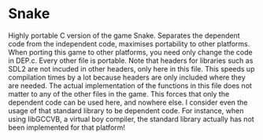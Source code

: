 # Snake
Highly portable C version of the game Snake. Separates the dependent code from the independent code, maximises portability to other platforms.
When porting this game to other platforms, you need only change the code in DEP.c. Every other file is portable.
Note that headers for libraries such as SDL2 are not incuded in other headers, only here in this file.
This speeds up compilation times by a lot because headers are only included where they are needed.
The actual implementation of the functions in this file does not matter to any of the other files in the game.
This forces that only the dependent code can be used here, and nowhere else.
I consider even the usage of that standard library to be dependent code.
For instance, when using libGCCVB, a virtual boy compiler, the standard library actually has not been implemented for that platform!
